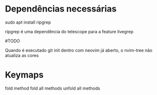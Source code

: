 # Dependências necessárias

sudo apt install ripgrep

ripgrep é uma dependência do telescope para a feature livegrep

#TODO

Quando é executado git init dentro com neovim já aberto, o nvim-tree não atualiza as cores

# Keymaps

<za> fold method
<zm> fold all methods
<zo> unfold all methods
